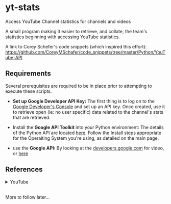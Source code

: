 # yt-stats
Access YouTube Channel statistics for channels and videos

A small program making it easier to retrieve, and collate, the team's statistics beginning with accessing YouTube statistics.

A link to Corey Schefer's code snippets (which inspired this effort): https://github.com/CoreyMSchafer/code_snippets/tree/master/Python/YouTube-API
## Requirements

Several prerequisites are required to be in place prior to attempting to execute these scripts.

- **Set up Google Developer API Key:** The first thing is to log on to the [Google Developer's Console](https://console.developers.google.com) and set up an API key.  Once created, use it to retrieve open (ie: no user specific) data related to the channel's stats that are retrieved.

- Install the **Google API Toolkit** into your Python environment: The details of the Python API are located [here](https://www.githib.com/googleapis/google-api-python-client).  Follow the Install steps appropriate for the Operaiting System you're using, as detailed on the main page.

- use the **Google API:** By looking at the [developers.google.com](https://developers.google.com/youtube/v3) for video, or [here](https://develops.google.com/outube/v3/docs/channels)


## References

<details>
  <summary>YouTube</summary>

  Looked at the YouTube Channel video series for inspiration/direction:

  - Corey Scheafer - https://www.youtube.com/watch?v=coZbOM6E47I&t=234s
  - Patrick Loeber - https://www.youtube.com/watch?v=5qtC-tsQ-wE&t=1015s

</details>  
<br/>

More to follow later...
